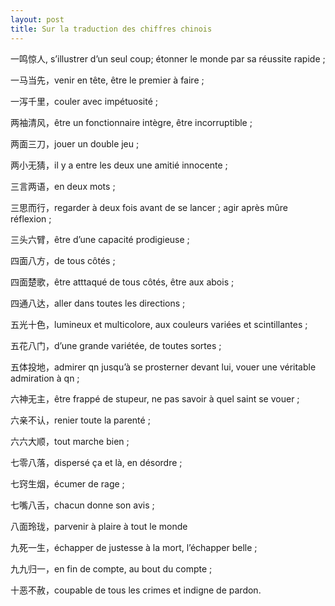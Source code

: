 ```yaml
---
layout: post
title: Sur la traduction des chiffres chinois
---
```


一鸣惊人, s’illustrer d’un seul coup; étonner le monde par sa réussite rapide ;

一马当先，venir en tête, être le premier à faire ;

一泻千里，couler avec impétuosité ;

两袖清风，être un fonctionnaire intègre, être incorruptible ;

两面三刀，jouer un double jeu ;

两小无猜，il y a entre les deux une amitié innocente ;

三言两语，en deux mots ;

三思而行，regarder à deux fois avant de se lancer ; agir après mûre réflexion ;

三头六臂，être d’une capacité prodigieuse ;

四面八方，de tous côtés ;

四面楚歌，être atttaqué de tous côtés, être aux abois ;

四通八达，aller dans toutes les directions ;

五光十色，lumineux et multicolore, aux couleurs variées et scintillantes ;

五花八门，d’une grande variétée, de toutes sortes ;

五体投地，admirer qn jusqu’à se prosterner devant lui, vouer une véritable admiration à qn ;

六神无主，être frappé de stupeur, ne pas savoir à quel saint se vouer ;

六亲不认，renier toute la parenté ;

六六大顺，tout marche bien ;

七零八落，dispersé ça et là, en désordre ;

七窍生烟，écumer de rage ;

七嘴八舌，chacun donne son avis ;

八面玲珑，parvenir à plaire à tout le monde

九死一生，échapper de justesse à la mort, l’échapper belle ;

九九归一，en fin de compte, au bout du compte ;

十恶不赦，coupable de tous les crimes et indigne de pardon. 
